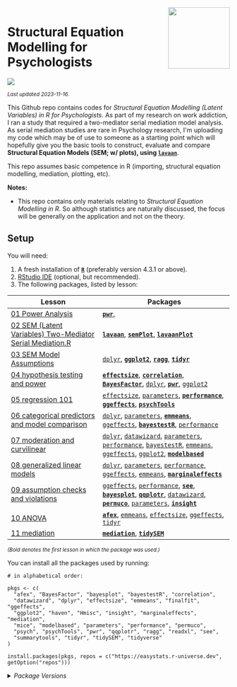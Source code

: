 
<img src='logo/Hex.png' align="right" height="139" />

# Structural Equation Modelling for Psychologists

[![](https://img.shields.io/badge/Language-R-blue)](http://cran.r-project.org/)

<sub>*Last updated 2023-11-16.*</sub>

This Github repo contains codes for *Structural Equation Modelling (Latent Variables) in R for Psychologists*. As part of my research on work addiction, I ran a study that required a two-mediator serial mediation model analysis. As serial mediation studies are rare in Psychology research, I'm uploading my code which may be of use to someone as a starting point which will hopefully give you the basic tools
to construct, evaluate and compare **Structural Equation Models (SEM; w/
plots), using [`lavaan`](http://lavaan.ugent.be/)**.

This repo assumes basic competence in R (importing, structural equation
modelling, mediation, plotting, etc).

**Notes:**

- This repo contains only materials relating to *Structural Equation Modelling in R*. So although statistics are naturally discussed, the
  focus will be generally on the application and not on the theory.  

## Setup

You will need:

1.  A fresh installation of [**`R`**](https://cran.r-project.org/)
    (preferably version 4.3.1 or above).
2.  [RStudio IDE](https://www.rstudio.com/products/rstudio/download/)
    (optional, but recommended).
3.  The following packages, listed by lesson:

| Lesson                                                                                                      | Packages                                                                                                                                                                                                                                                                                                                                                                                                                                                                                                                                                                                                                                                                                          |
|-------------------------------------------------------------------------------------------------------------|---------------------------------------------------------------------------------------------------------------------------------------------------------------------------------------------------------------------------------------------------------------------------------------------------------------------------------------------------------------------------------------------------------------------------------------------------------------------------------------------------------------------------------------------------------------------------------------------------------------------------------------------------------------------------------------------------|
| [01 Power Analysis](/01%20Power%20Analysis)                                                                 | [**`pwr`**](https://CRAN.R-project.org/package=pwr),                                                                                                                                                                                                                                                                                                                                                                                                                                                                                                                                                                                                                                                                                              |
| [02 SEM (Latent Variables) Two-Mediator Serial Mediation.R](/02%20data%20wrangling)                         | [**`lavaan`**](https://CRAN.R-project.org/package=lavaan), [**`semPlot`**](https://CRAN.R-project.org/package=semPlot), [**`lavaanPlot`**](https://CRAN.R-project.org/package=lavaanPlot) |
| [03 SEM Model Assumptions](/03%20plotting)                                                                               | [`dplyr`](https://CRAN.R-project.org/package=dplyr), [**`ggplot2`**](https://CRAN.R-project.org/package=ggplot2), [**`ragg`**](https://CRAN.R-project.org/package=ragg), [**`tidyr`**](https://CRAN.R-project.org/package=tidyr)                                                                                                                                                                                                                                                                                                                                                                                                                                                                  |
| [04 hypothesis testing and power](/04%20hypothesis%20testing%20and%20power)                                 | [**`effectsize`**](https://CRAN.R-project.org/package=effectsize), [**`correlation`**](https://CRAN.R-project.org/package=correlation), [**`BayesFactor`**](https://CRAN.R-project.org/package=BayesFactor), [`dplyr`](https://CRAN.R-project.org/package=dplyr), [**`pwr`**](https://CRAN.R-project.org/package=pwr), [`ggplot2`](https://CRAN.R-project.org/package=ggplot2)                                                                                                                                                                                                                                                                                                                    |
| [05 regression 101](/05%20regression%20101)                                                                 | [`effectsize`](https://CRAN.R-project.org/package=effectsize), [`parameters`](https://CRAN.R-project.org/package=parameters), [**`performance`**](https://CRAN.R-project.org/package=performance), [**`ggeffects`**](https://CRAN.R-project.org/package=ggeffects), [**`psychTools`**](https://CRAN.R-project.org/package=psychTools)                                                                                                                                                                                                                                                                                                                                                             |
| [06 categorical predictors and model comparison](/06%20categorical%20predictors%20and%20model%20comparison) | [`dplyr`](https://CRAN.R-project.org/package=dplyr), [`parameters`](https://CRAN.R-project.org/package=parameters), [**`emmeans`**](https://CRAN.R-project.org/package=emmeans), [`ggeffects`](https://CRAN.R-project.org/package=ggeffects), [**`bayestestR`**](https://CRAN.R-project.org/package=bayestestR), [`performance`](https://CRAN.R-project.org/package=performance)                                                                                                                                                                                                                                                                                                                  |
| [07 moderation and curvilinear](/07%20moderation%20and%20curvilinear)                                       | [`dplyr`](https://CRAN.R-project.org/package=dplyr), [`datawizard`](https://CRAN.R-project.org/package=datawizard), [`parameters`](https://CRAN.R-project.org/package=parameters), [`performance`](https://CRAN.R-project.org/package=performance), [`bayestestR`](https://CRAN.R-project.org/package=bayestestR), [`emmeans`](https://CRAN.R-project.org/package=emmeans), [`ggeffects`](https://CRAN.R-project.org/package=ggeffects), [`ggplot2`](https://CRAN.R-project.org/package=ggplot2), [**`modelbased`**](https://CRAN.R-project.org/package=modelbased)                                                                                                                               |
| [08 generalized linear models](/08%20generalized%20linear%20models)                                         | [`dplyr`](https://CRAN.R-project.org/package=dplyr), [`parameters`](https://CRAN.R-project.org/package=parameters), [`performance`](https://CRAN.R-project.org/package=performance), [`ggeffects`](https://CRAN.R-project.org/package=ggeffects), [`emmeans`](https://CRAN.R-project.org/package=emmeans), [**`marginaleffects`**](https://CRAN.R-project.org/package=marginaleffects)                                                                                                                                                                                                                                                                                                            |
| [09 assumption checks and violations](/09%20assumption%20checks%20and%20violations)                         | [`ggeffects`](https://CRAN.R-project.org/package=ggeffects), [`performance`](https://CRAN.R-project.org/package=performance), [**`see`**](https://CRAN.R-project.org/package=see), [**`bayesplot`**](https://CRAN.R-project.org/package=bayesplot), [**`qqplotr`**](https://CRAN.R-project.org/package=qqplotr), [`datawizard`](https://CRAN.R-project.org/package=datawizard), [**`permuco`**](https://CRAN.R-project.org/package=permuco), [`parameters`](https://CRAN.R-project.org/package=parameters), [**`insight`**](https://CRAN.R-project.org/package=insight)                                                                                                                           |
| [10 ANOVA](/10%20ANOVA)                                                                                     | [**`afex`**](https://CRAN.R-project.org/package=afex), [`emmeans`](https://CRAN.R-project.org/package=emmeans), [`effectsize`](https://CRAN.R-project.org/package=effectsize), [`ggeffects`](https://CRAN.R-project.org/package=ggeffects), [`tidyr`](https://CRAN.R-project.org/package=tidyr)                                                                                                                                                                                                                                                                                                                                                                                                   |
| [11 mediation](/11%20mediation)                                                                             | [**`mediation`**](https://CRAN.R-project.org/package=mediation), [**`tidySEM`**](https://CRAN.R-project.org/package=tidySEM)                                                                                                                                                                                                                                                                                                                                                                                                                                                                                                                                                                      |

<sub>*(Bold denotes the first lesson in which the package was
used.)*</sub>

You can install all the packages used by running:

    # in alphabetical order:

    pkgs <- c(
      "afex", "BayesFactor", "bayesplot", "bayestestR", "correlation",
      "datawizard", "dplyr", "effectsize", "emmeans", "finalfit", "ggeffects",
      "ggplot2", "haven", "Hmisc", "insight", "marginaleffects", "mediation",
      "mice", "modelbased", "parameters", "performance", "permuco",
      "psych", "psychTools", "pwr", "qqplotr", "ragg", "readxl", "see",
      "summarytools", "tidyr", "tidySEM", "tidyverse"
    )

    install.packages(pkgs, repos = c("https://easystats.r-universe.dev", getOption("repos")))

<details>
<summary>
<i>Package Versions</i>
</summary>

Run on Windows 11 x64 (build 22621), with R version 4.3.1.

The packages used here:

- `afex` 1.3-0 (*CRAN*)
- `BayesFactor` 0.9.12-4.4 (*CRAN*)
- `bayesplot` 1.10.0 (*CRAN*)
- `bayestestR` 0.13.1.2 (*Local version*)
- `correlation` 0.8.4 (*CRAN*)
- `datawizard` 0.8.0.7 (*Local version*)
- `dplyr` 1.1.2 (*CRAN*)
- `effectsize` 0.8.5 (*Local version*)
- `emmeans` 1.8.7 (*CRAN*)
- `finalfit` 1.0.6 (*CRAN*)
- `ggeffects` 1.3.0.5 (*Github: strengejacke/ggeffects*)
- `ggplot2` 3.4.3 (*CRAN*)
- `haven` 2.5.3 (*CRAN*)
- `Hmisc` 5.1-0 (*CRAN*)
- `insight` 0.19.3.3 (*Github: easystats/insight*)
- `marginaleffects` 0.13.0 (*CRAN*)
- `mediation` 4.5.0 (*CRAN*)
- `mice` 3.16.0 (*CRAN*)
- `modelbased` 0.8.6 (*CRAN*)
- `parameters` 0.21.1 (*CRAN*)
- `performance` 0.10.4 (*CRAN*)
- `permuco` 1.1.2 (*CRAN*)
- `psych` 2.3.6 (*CRAN*)
- `psychTools` 2.3.6 (*CRAN*)
- `pwr` 1.3-0 (*CRAN*)
- `qqplotr` 0.0.6 (*CRAN*)
- `ragg` 1.2.5 (*CRAN*)
- `readxl` 1.4.3 (*CRAN*)
- `see` 0.8.0.2 (*Local version*)
- `summarytools` 1.0.1 (*CRAN*)
- `tidyr` 1.3.0 (*CRAN*)
- `tidySEM` 0.2.4 (*CRAN*)
- `tidyverse` 2.0.0 (*CRAN*)

</details>
